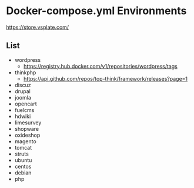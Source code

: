 # Docker-compose.yml Environments

https://store.vsplate.com/

## List

* wordpress
  - https://registry.hub.docker.com/v1/repositories/wordpress/tags
* thinkphp
  - https://api.github.com/repos/top-think/framework/releases?page=1
* discuz
* drupal
* joomla
* opencart
* fuelcms
* hdwiki
* limesurvey
* shopware
* oxideshop
* magento
* tomcat
* struts
* ubuntu
* centos
* debian
* php
